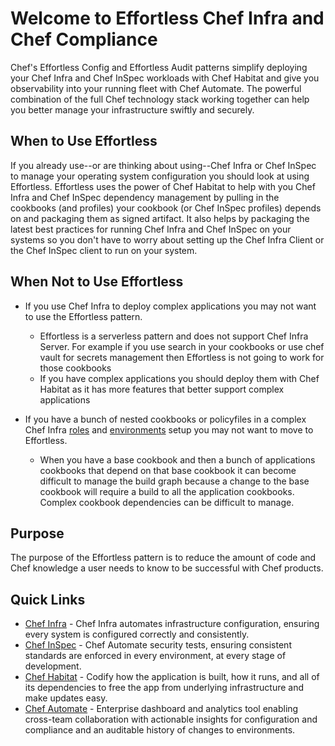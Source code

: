 # Welcome to Effortless Chef Infra and Chef Compliance

Chef's Effortless Config and Effortless Audit patterns simplify deploying your Chef Infra and Chef InSpec workloads with Chef Habitat and give you observability into your running fleet with Chef Automate. The powerful combination of the full Chef technology stack working together can help you better manage your infrastructure swiftly and securely.

## When to Use Effortless

If you already use--or are thinking about using--Chef Infra or Chef InSpec to manage your operating system configuration you should look at using Effortless. Effortless uses the power of Chef Habitat to help with you Chef Infra and Chef InSpec dependency management by pulling in the cookbooks (and profiles) your cookbook (or Chef InSpec profiles) depends on and packaging them as signed artifact. It also helps by packaging the latest best practices for running Chef Infra and Chef InSpec on your systems so you don't have to worry about setting up the Chef Infra Client or the Chef InSpec client to run on your system.

## When Not to Use Effortless

* If you use Chef Infra to deploy complex applications you may not want to use the Effortless pattern.
  * Effortless is a serverless pattern and does not support Chef Infra Server. For example if you use search in your cookbooks or use chef vault for secrets management then Effortless is not going to work for those cookbooks
  * If you have complex applications you should deploy them with Chef Habitat as it has more features that better support complex applications

* If you have a bunch of nested cookbooks or policyfiles in a complex Chef Infra [roles](https://docs.chef.io/roles/) and [environments](https://docs.chef.io/environments/) setup you may not want to move to Effortless.
  * When you have a base cookbook and then a bunch of applications cookbooks that depend on that base cookbook it can become difficult to manage the build graph because a change to the base cookbook will require a build to all the application cookbooks. Complex cookbook dependencies can be difficult to manage.

## Purpose

The purpose of the Effortless pattern is to reduce the amount of code and Chef knowledge a user needs to know to be successful with Chef products.

## Quick Links

* [Chef Infra](https://github.com/chef/chef) - Chef Infra automates infrastructure configuration, ensuring every system is configured correctly and consistently.
* [Chef InSpec](https://github.com/inspec/inspec) - Chef Automate security tests, ensuring consistent standards are enforced in every environment, at every stage of development.
* [Chef Habitat](https://github.com/habitat-sh/habitat) - Codify how the application is built, how it runs, and all of its dependencies to free the app from underlying infrastructure and make updates easy.
* [Chef Automate](https://github.com/chef/automate) - Enterprise dashboard and analytics tool enabling cross-team collaboration with actionable insights for configuration and compliance and an auditable history of changes to environments.
